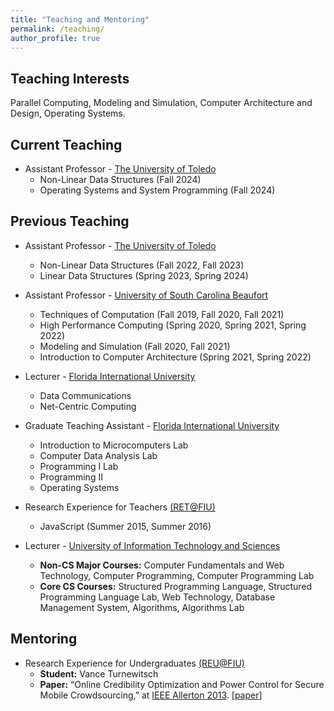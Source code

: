 ```yaml
---
title: "Teaching and Mentoring"
permalink: /teaching/
author_profile: true
---
```


## Teaching Interests
Parallel Computing, Modeling and Simulation, Computer Architecture and Design, Operating Systems.

## Current Teaching 
* Assistant Professor - [The University of Toledo](https://www.utoledo.edu/)
  * Non-Linear Data Structures (Fall 2024)
  * Operating Systems and System Programming (Fall 2024)

## Previous Teaching
* Assistant Professor - [The University of Toledo](https://www.utoledo.edu/)
  * Non-Linear Data Structures (Fall 2022, Fall 2023)
  * Linear Data Structures (Spring 2023, Spring 2024)
    
* Assistant Professor - [University of South Carolina Beaufort](https://www.uscb.edu)
  * Techniques of Computation (Fall 2019, Fall 2020, Fall 2021)
  * High Performance Computing (Spring 2020, Spring 2021, Spring 2022)
  * Modeling and Simulation (Fall 2020, Fall 2021)
  * Introduction to Computer Architecture (Spring 2021, Spring 2022)
    
* Lecturer - [Florida International University](https://www.fiu.edu)
  * Data Communications 
  * Net-Centric Computing

* Graduate Teaching Assistant - [Florida International University](https://www.fiu.edu)
  * Introduction to Microcomputers Lab 
  * Computer Data Analysis Lab 
  * Programming I Lab
  * Programming II
  * Operating Systems
* Research Experience for Teachers [(RET@FIU)](http://it2.fiu.edu/IT2_RET.php)
  * JavaScript (Summer 2015, Summer 2016)

* Lecturer - [University of Information Technology and Sciences](https://www.uits.edu.bd/)
  * **Non-CS Major Courses:** Computer Fundamentals and Web Technology, Computer Programming, Computer Programming Lab
  * **Core CS Courses:** Structured Programming Language, Structured Programming Language Lab, Web Technology, Database Management System, Algorithms, Algorithms Lab

## Mentoring
* Research Experience for Undergraduates [(REU@FIU)](http://it2.fiu.edu/it2_REU.php)
  * __Student:__ Vance Turnewitsch
  * __Paper:__ “Online Credibility Optimization and Power Control for Secure Mobile Crowdsourcing,” at [IEEE Allerton 2013](http://allerton.csl.illinois.edu/). [[paper](https://ieeexplore.ieee.org/document/6736705/)]

